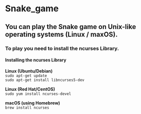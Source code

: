 # Snake_game

<h2>You can play the Snake game on Unix-like operating systems (Linux / maxOS).</h2>

<h3>To play you need to install the ncurses Library.</h3>

<h4>Installing the ncurses Library</h4>

**Linux (Ubuntu/Debian)**<br>
`sudo apt-get update`<br>
`sudo apt-get install libncurses5-dev`

**Linux (Red Hat/CentOS)**<br>
`sudo yum install ncurses-devel`

**macOS (using Homebrew)**<br>
`brew install ncurses`

